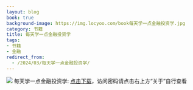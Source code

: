 ```yaml
---
layout: blog
book: true
background-image: https://img.locyoo.com/book每天学一点金融投资学.jpg
category: 书籍
title: 每天学一点金融投资学
tags:
- 书籍
- 金融
redirect_from:
  - /2024/03/每天学一点金融投资学/
---
```

![](https://img.locyoo.com/book每天学一点金融投资学.jpg)
每天学一点金融投资学: <a name = "ref1" href="https://url18.ctfile.com/f/50983618-1439916103-0f0edc?p=3619">点击下载</a>，访问密码请点击右上方“关于”自行查看